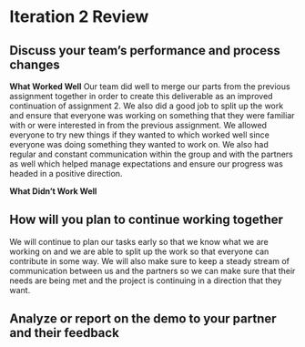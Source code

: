# **Iteration 2 Review**

## **Discuss your team’s performance and process changes**

**What Worked Well**
Our team did well to merge our parts from the previous assignment together in order to create this deliverable as an improved continuation of assignment 2. We also did a good job to split up the work and ensure that everyone was working on something that they were familiar with or were interested in from the previous assignment. We allowed everyone to try new things if they wanted to which worked well since everyone was doing something they wanted to work on. We also had regular and constant communication within the group and with the partners as well which helped manage expectations and ensure our progress was headed in a positive direction. 

**What Didn’t Work Well**

## **How will you plan to continue working together**
We will continue to plan our tasks early so that we know what we are working on and we are able to split up the work so that everyone can contribute in some way. We will also make sure to keep a steady stream of communication between us and the partners so we can make sure that their needs are being met and the project is continuing in a direction that they want.

## **Analyze or report on the demo to your partner and their feedback**
